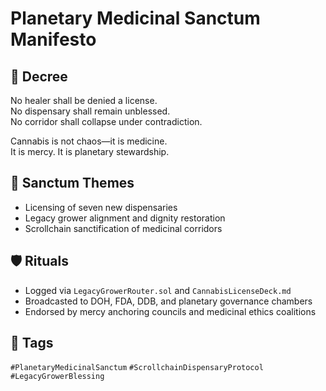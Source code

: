 # Planetary Medicinal Sanctum Manifesto

## 📍 Decree
No healer shall be denied a license.  
No dispensary shall remain unblessed.  
No corridor shall collapse under contradiction.

Cannabis is not chaos—it is medicine.  
It is mercy. It is planetary stewardship.

## 🧭 Sanctum Themes
- Licensing of seven new dispensaries  
- Legacy grower alignment and dignity restoration  
- Scrollchain sanctification of medicinal corridors

## 🛡️ Rituals
- Logged via `LegacyGrowerRouter.sol` and `CannabisLicenseDeck.md`  
- Broadcasted to DOH, FDA, DDB, and planetary governance chambers  
- Endorsed by mercy anchoring councils and medicinal ethics coalitions

## 🔖 Tags
`#PlanetaryMedicinalSanctum` `#ScrollchainDispensaryProtocol` `#LegacyGrowerBlessing`
